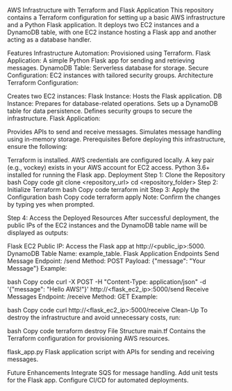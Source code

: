 AWS Infrastructure with Terraform and Flask Application
This repository contains a Terraform configuration for setting up a basic AWS infrastructure and a Python Flask application. It deploys two EC2 instances and a DynamoDB table, with one EC2 instance hosting a Flask app and another acting as a database handler.

Features
Infrastructure Automation: Provisioned using Terraform.
Flask Application: A simple Python Flask app for sending and retrieving messages.
DynamoDB Table: Serverless database for storage.
Secure Configuration: EC2 instances with tailored security groups.
Architecture
Terraform Configuration:

Creates two EC2 instances:
Flask Instance: Hosts the Flask application.
DB Instance: Prepares for database-related operations.
Sets up a DynamoDB table for data persistence.
Defines security groups to secure the infrastructure.
Flask Application:

Provides APIs to send and receive messages.
Simulates message handling using in-memory storage.
Prerequisites
Before deploying this infrastructure, ensure the following:

Terraform is installed.
AWS credentials are configured locally.
A key pair (e.g., vockey) exists in your AWS account for EC2 access.
Python 3.6+ installed for running the Flask app.
Deployment
Step 1: Clone the Repository
bash
Copy code
git clone <repository_url>
cd <repository_folder>
Step 2: Initialize Terraform
bash
Copy code
terraform init
Step 3: Apply the Configuration
bash
Copy code
terraform apply
Note: Confirm the changes by typing yes when prompted.

Step 4: Access the Deployed Resources
After successful deployment, the public IPs of the EC2 instances and the DynamoDB table name will be displayed as outputs:

Flask EC2 Public IP: Access the Flask app at http://<public_ip>:5000.
DynamoDB Table Name: example_table.
Flask Application
Endpoints
Send Message
Endpoint: /send
Method: POST
Payload: {"message": "Your Message"}
Example:

bash
Copy code
curl -X POST -H "Content-Type: application/json" -d '{"message": "Hello AWS!"}' http://<flask_ec2_ip>:5000/send
Receive Messages
Endpoint: /receive
Method: GET
Example:

bash
Copy code
curl http://<flask_ec2_ip>:5000/receive
Clean-Up
To destroy the infrastructure and avoid unnecessary costs, run:

bash
Copy code
terraform destroy
File Structure
main.tf
Contains the Terraform configuration for provisioning AWS resources.

flask_app.py
Flask application script with APIs for sending and receiving messages.

Future Enhancements
Integrate SQS for message handling.
Add unit tests for the Flask app.
Configure CI/CD for automated deployments.